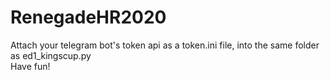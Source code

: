 # RenegadeHR2020
Attach your telegram bot's token api as a token.ini file, into the same folder as ed1_kingscup.py <br>
Have fun!
